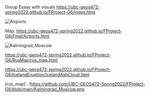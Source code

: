 Group Essay with visuals
https://ubc-geos472-spring2022.github.io/FProject-G6/index.html

![Airports](https://user-images.githubusercontent.com/97953213/163657582-dee333e1-bac0-4231-8e7f-38f35b56da33.png)

Map: https://ubc-geos472-spring2022.github.io/FProject-G6/Final/Airports.html

![Kaliningrad_Moscow](https://user-images.githubusercontent.com/97953213/163657704-8d4d3451-80f0-424b-bfd2-77b436649e4b.png)

https://ubc-geos472-spring2022.github.io/FProject-G6/RusMap/rus_map.html


https://ubc-geos472-spring2022.github.io/FProject-G6/IcelandEruption/IcelandAshCloud.html

[airportss]: https://github.com/UBC-GEOS472-Spring2022/FProject-G6/blob/main/Airports.png
[rus_map] : !https://github.com/UBC-GEOS472-Spring2022/FProject-G6/blob/main/Kaliningrad_Moscow.png
